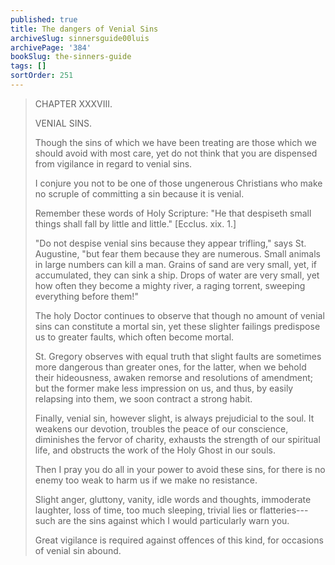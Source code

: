 ```yaml
---
published: true
title: The dangers of Venial Sins
archiveSlug: sinnersguide00luis
archivePage: '384'
bookSlug: the-sinners-guide
tags: []
sortOrder: 251
---
```


> CHAPTER XXXVIII.
>
> VENIAL SINS.
>
> Though the sins of which we have been treating are those which we should avoid with most care, yet do not think that you are dispensed from vigilance in regard to venial sins.
> 
> I conjure you not to be one of those ungenerous Christians who make no scruple of committing a sin because it is venial.
> 
> Remember these words of Holy Scripture: "He that despiseth small things shall fall by little and little." [Ecclus. xix. 1.]
> 
> "Do not despise venial sins because they appear trifling," says St. Augustine, "but fear them because they are numerous. Small animals in large numbers can kill a man. Grains of sand are very small, yet, if accumulated, they can sink a ship. Drops of water are very small, yet how often they become a mighty river, a raging torrent, sweeping everything before them!"
> 
> The holy Doctor continues to observe that though no amount of venial sins can constitute a mortal sin, yet these slighter failings predispose us to greater faults, which often become mortal.
> 
> St. Gregory observes with equal truth that slight faults are sometimes more dangerous than greater ones, for the latter, when we behold their hideousness, awaken remorse and resolutions of amendment; but the former make less impression on us, and thus, by easily relapsing into them, we soon contract a strong habit.
>
> Finally, venial sin, however slight, is always prejudicial to the soul. It weakens our devotion, troubles the peace of our conscience, diminishes the fervor of charity, exhausts the strength of our spiritual life, and obstructs the work of the Holy Ghost in our souls.
> 
> Then I pray you do all in your power to avoid these sins, for there is no enemy too weak to harm us if we make no resistance.
> 
> Slight anger, gluttony, vanity, idle words and thoughts, immoderate laughter, loss of time, too much sleeping, trivial lies or flatteries---such are the sins against which I would particularly warn you.
> 
> Great vigilance is required against offences of this kind, for occasions of venial sin abound.
